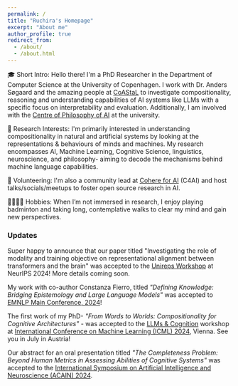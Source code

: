 ```yaml
---
permalink: /
title: "Ruchira's Homepage"
excerpt: "About me"
author_profile: true
redirect_from: 
  - /about/
  - /about.html
---
```



🎓 Short Intro: Hello there! I'm a PhD Researcher in the Department of Computer Science at the University of Copenhagen. I work with Dr. Anders Søgaard and the amazing people at [CoAStaL](https://coastalcph.github.io/) to investigate compositionality, reasoning and understanding capabilities of AI systems like LLMs with a specific focus on interpretability and evaluation. Additionally, I am involved with the [Centre of Philosophy of AI](https://sites.google.com/view/cpaicph/home) at the university. 

🧠 Research Interests: I'm primarily interested in understanding compositionality in natural and artificial systems by looking at the representations & behaviours of minds and machines. My research encompasses AI, Machine Learning, Cognitive Science, linguistics, neuroscience, and philosophy-  aiming to decode the mechanisms behind machine language capabilities.

👥 Volunteering: I'm also a community lead at [Cohere for AI](https://cohere.com/research) (C4AI) and host talks/socials/meetups to foster open source research in AI. 

🚶🏽‍♀️‍➡️  Hobbies: When I’m not immersed in research, I enjoy playing badminton and taking long, contemplative walks to clear my mind and gain new perspectives.


### Updates

Super happy to announce that our paper titled "Investigating the role of modality and training objective on representational alignment between transformers and the brain" was accepted to the [Unireps Workshop](https://unireps.org/2024/) at NeurIPS 2024! More details coming soon. 

My work with co-author Constanza Fierro, titled *"Defining Knowledge: Bridging Epistemology and Large Language Models"* was accepted to [EMNLP Main Conference, 2024](https://2024.emnlp.org)! 

The first work of my PhD- *"From Words to Worlds: Compositionality for Cognitive Architectures"* - was accepted to the [LLMs & Cognition](https://llm-cognition.github.io/) workshop at [International Conference on Machine Learning (ICML) 2024](https://icml.cc/), Vienna. See you in July in Austria! 

Our abstract for an oral presentation titled *"The Completeness Problem: Beyond Human Metrics in Assessing Abilities of Cognitive Systems"* was accepted to the [International Symposium on Artificial Intelligence and Neuroscience (ACAIN) 2024](https://acain2024.icas.events/symposium/). 




